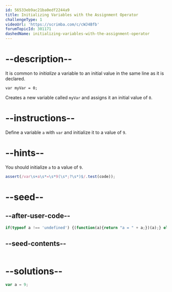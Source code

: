 ```yaml
---
id: 56533eb9ac21ba0edf2244a9
title: Initializing Variables with the Assignment Operator
challengeType: 1
videoUrl: 'https://scrimba.com/c/cWJ4Bfb'
forumTopicId: 301171
dashedName: initializing-variables-with-the-assignment-operator
---
```


# --description--

It is common to <dfn>initialize</dfn> a variable to an initial value in the same line as it is declared.

`var myVar = 0;`

Creates a new variable called `myVar` and assigns it an initial value of `0`.

# --instructions--

Define a variable `a` with `var` and initialize it to a value of `9`.

# --hints--

You should initialize `a` to a value of `9`.

```js
assert(/var\s+a\s*=\s*9(\s*;?\s*)$/.test(code));
```

# --seed--

## --after-user-code--

```js
if(typeof a !== 'undefined') {(function(a){return "a = " + a;})(a);} else { (function() {return 'a is undefined';})(); }
```

## --seed-contents--

```js
```

# --solutions--

```js
var a = 9;
```